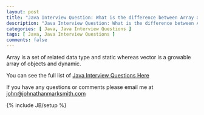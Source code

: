 ```yaml
---
layout: post
title: "Java Interview Question: What is the difference between Array and Vector"
description: "Java Interview Question: What is the difference between Array and Vector"
categories: [ Java, Java Interview Questions ]
tags: [ Java, Java Interview Questions ]
comments: false
---
```


Array is a set of related data type and static whereas vector is a growable array of objects and dynamic.

You can see the full list of <a href="/java-interview-questions.html">Java Interview Questions Here</a>

If you have any questions or comments please email me at <a href="mailto:john@johnathanmarksmith.com">john@johnathanmarksmith.com</a>



{% include JB/setup %}
